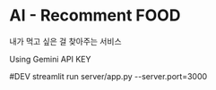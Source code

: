 # AI - Recomment FOOD

내가 먹고 싶은 걸 찾아주는 서비스

Using Gemini API KEY

#DEV
streamlit run server/app.py --server.port=3000
